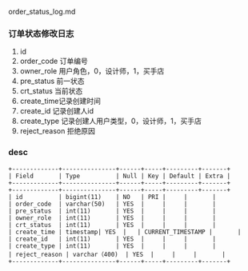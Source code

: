 order_status_log.md
### 订单状态修改日志


1. id
2. order_code 订单编号			
3. owner_role	用户角色，0，设计师，1，买手店	
4. pre_status	前一状态	
5. crt_status	当前状态	
6. create_time记录创建时间	
7. create_id	记录创建人id	
8. create_type	记录创建人用户类型，0，设计师，1，买手店
9. reject_reason	拒绝原因	


### desc
```
+-------------+---------------+------+-----+---------+-------+
| Field       | Type          | Null | Key | Default | Extra |
+-------------+---------------+------+-----+---------+-------+
+-------------+---------------+------+-----+---------+-------+
| id          | bigint(11)    | NO   | PRI |     |       |
| order_code  | varchar(50)   | YES  |     |     |       |
| pre_status  | int(11)       | YES  |     |     |       |
| owner_role  | int(11)       | YES  |     |     |       |
| crt_status  | int(11)       | YES  |     |     |       |
| create_time | timestamp| YES  |   | CURRENT_TIMESTAMP |       |
| create_id   | int(11)       | YES  |     |     |       |
| create_type | int(11)       | YES  |     |     |       |
| reject_reason | varchar（400)  | YES  |     |     |       |
+-------------+---------------+------+-----+---------+-------+
```